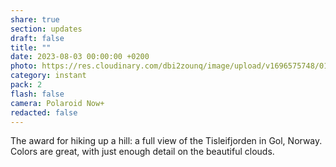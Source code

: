 ```yaml
---
share: true
section: updates
draft: false
title: ""
date: 2023-08-03 00:00:00 +0200
photo: https://res.cloudinary.com/dbi2zounq/image/upload/v1696575748/013_jblxft.jpg
category: instant
pack: 2
flash: false
camera: Polaroid Now+
redacted: false
---
```



The award for hiking up a hill: a full view of the Tisleifjorden in Gol, Norway. Colors are great, with just enough detail on the beautiful clouds.
